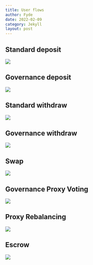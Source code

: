 ```yaml
---
title: User flows
author: Fyde  
date: 2022-02-09
category: Jekyll
layout: post
---
```

## Standard deposit
<img src="{{site.baseurl}}/illustrations/StandardDeposit.svg">

## Governance deposit
<img src="{{site.baseurl}}/illustrations/GovernanceDeposit.svg">

## Standard withdraw
<img src="{{site.baseurl}}/illustrations/StandardWithdraw.svg">

## Governance withdraw
<img src="{{site.baseurl}}/illustrations/GovernanceWithdraw.svg">

## Swap
<img src="{{site.baseurl}}/illustrations/Swap.svg">

## Governance Proxy Voting
<img src="{{site.baseurl}}/illustrations/GovernanceProxyVoting.svg">

## Proxy Rebalancing
<img src="{{site.baseurl}}/illustrations/ProxyRebalancing.svg">

## Escrow
<img src="{{site.baseurl}}/illustrations/Escrow.svg">

